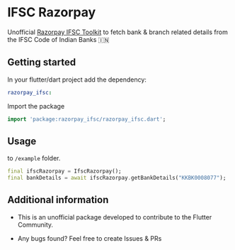 <!--
This README describes the package. If you publish this package to pub.dev,
this README's contents appear on the landing page for your package.

For information about how to write a good package README, see the guide for
[writing package pages](https://dart.dev/guides/libraries/writing-package-pages).

For general information about developing packages, see the Dart guide for
[creating packages](https://dart.dev/guides/libraries/create-library-packages)
and the Flutter guide for
[developing packages and plugins](https://flutter.dev/developing-packages).
-->

# IFSC Razorpay

Unofficial [Razorpay IFSC Toolkit](https://ifsc.razorpay.com/) to fetch bank & branch related details from the IFSC Code of Indian Banks 🇮🇳



## Getting started

In your flutter/dart project add the dependency:


```yaml
razorpay_ifsc:
```


Import the package

```dart
import 'package:razorpay_ifsc/razorpay_ifsc.dart';
```

## Usage

to `/example` folder.

```dart
final ifscRazorpay = IfscRazorpay();
final bankDetails = await ifscRazorpay.getBankDetails("KKBK0008077");
```

## Additional information

- This is an unofficial package developed to contribute to the Flutter Community. 

- Any bugs found? Feel free to create Issues & PRs
